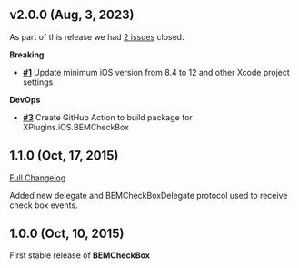 ## v2.0.0 (Aug, 3, 2023)


As part of this release we had [2 issues](https://github.com/saturdaymp/BEMCheckBox/milestone/1?closed=1) closed.



__Breaking__

- [__#1__](https://github.com/saturdaymp/BEMCheckBox/pull/1) Update minimum iOS version from 8.4 to 12 and other Xcode project settings

__DevOps__

- [__#3__](https://github.com/saturdaymp/BEMCheckBox/pull/3) Create GitHub Action to build package for XPlugins.iOS.BEMCheckBox

## 1.1.0 (Oct, 17, 2015)


[Full Changelog](https://github.com/Boris-Em/BEMCheckBox/compare/1.0.0...1.1.0)
 
Added new delegate and BEMCheckBoxDelegate protocol used to receive check box events.
## 1.0.0 (Oct, 10, 2015)


First stable release of **BEMCheckBox**
